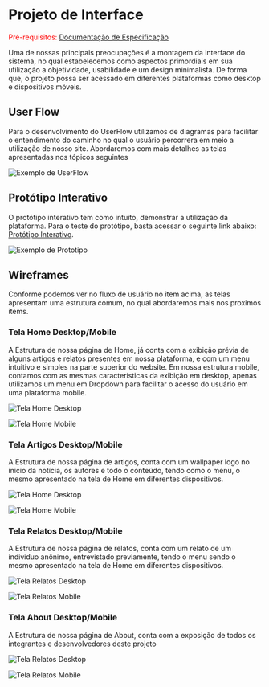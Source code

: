 
# Projeto de Interface

<span style="color:red">Pré-requisitos: <a href="2-Especificação.md"> Documentação de Especificação</a></span>

Uma de nossas principais preocupações é a montagem da interface do sistema, no qual estabelecemos como aspectos primordiais em sua utilização a objetividade, usabilidade e um design minimalista. De forma que, o projeto possa ser acessado em diferentes plataformas como desktop e dispositivos móveis.

## User Flow

Para o desenvolvimento do UserFlow utilizamos de diagramas para facilitar o entendimento do caminho no qual o usuário percorrera em meio a utilização de nosso site. Abordaremos com mais detalhes as telas apresentadas nos tópicos seguintes

![Exemplo de UserFlow](images/Fluxo_de_Usuario.jpg)


## Protótipo Interativo

O protótipo interativo tem como intuito, demonstrar a utilização da plataforma. Para o teste do protótipo, basta acessar o seguinte link abaixo:
[Protótipo Interativo](https://www.figma.com/file/AzD61nVx76a678uOLQL8Mr/Impactos-negativos-das-redes-sociais?node-id=6%3A122).

![Exemplo de Prototipo](images/interativo.png)

## Wireframes



Conforme podemos ver no fluxo de usuário no item acima, as telas apresentam uma estrutura comum, no qual abordaremos mais nos proximos items.
### Tela Home Desktop/Mobile

A Estrutura de nossa página de Home, já conta com a exibição prévia de alguns artigos e relatos presentes em nossa plataforma, e com um menu intuitivo e simples na parte superior do website. Em nossa estrutura mobile, contamos com as mesmas características da exibição em desktop, apenas utilizamos um menu em Dropdown para facilitar o acesso do usuário em uma plataforma mobile. 

![Tela Home Desktop](images/Desktop_Home.png)

![Tela Home Mobile](images/Mobile_Home.png)

### Tela Artigos Desktop/Mobile

A Estrutura de nossa página de artigos, conta com um wallpaper logo no inicio da notícia, os autores e todo o conteúdo, tendo como o menu, o mesmo apresentado na tela de Home em diferentes dispositivos.

![Tela Home Desktop](images/Desktop_Artigo.png)

![Tela Home Mobile](images/Mobile_Artigo.png)


### Tela Relatos Desktop/Mobile

A Estrutura de nossa página de relatos, conta com um relato de um individuo anônimo, entrevistado previamente, tendo o menu sendo o mesmo apresentado na tela de Home em diferentes dispositivos.

![Tela Relatos Desktop](images/Desktop_Relatos.png)

![Tela Relatos Mobile](images/Mobile_Relatos.png)

### Tela About Desktop/Mobile

A Estrutura de nossa página de About, conta com a exposição de todos os integrantes e desenvolvedores deste projeto

![Tela Relatos Desktop](images/Desktop_Relatos.png)

![Tela Relatos Mobile](images/Mobile_Relatos.png)
